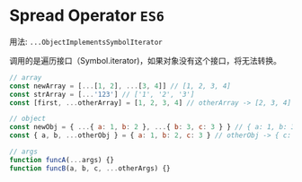 # Spread Operator `ES6`

用法: `...ObjectImplementsSymbolIterator`

调用的是遍历接口（Symbol.iterator)，如果对象没有这个接口，将无法转换。

```javascript
// array
const newArray = [...[1, 2], ...[3, 4]] // [1, 2, 3, 4]
const strArray = [...'123'] // ['1', '2', '3']
const [first, ...otherArray] = [1, 2, 3, 4] // otherArray -> [2, 3, 4]

// object
const newObj = { ...{ a: 1, b: 2 }, ...{ b: 3, c: 3 } } // { a: 1, b: 3, c: 3 }
const { a, b, ...otherObj } = { a: 1, b: 2, c: 3 } // otherObj -> { c: 3 }

// args
function funcA(...args) {}
function funcB(a, b, c, ...otherArgs) {}
```
